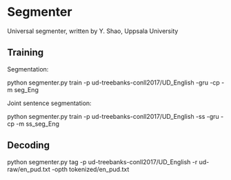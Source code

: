 # Segmenter
Universal segmenter, written by Y. Shao, Uppsala University

## Training

Segmentation:

python segmenter.py train -p ud-treebanks-conll2017/UD_English -gru -cp -m seg_Eng

Joint sentence segmentation:

python segmenter.py train -p ud-treebanks-conll2017/UD_English -ss -gru -cp -m ss_seg_Eng

## Decoding

python segmenter.py tag -p ud-treebanks-conll2017/UD_English -r ud-raw/en_pud.txt -opth tokenized/en_pud.txt
